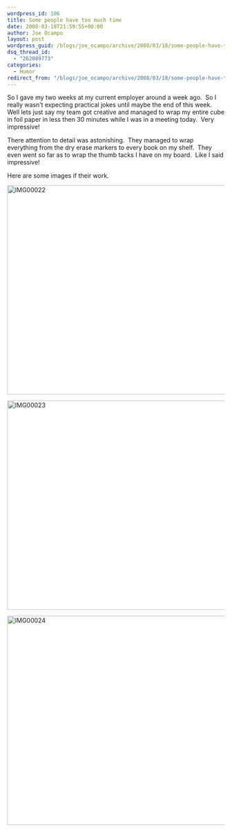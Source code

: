 ```yaml
---
wordpress_id: 106
title: Some people have too much time
date: 2008-03-18T21:59:55+00:00
author: Joe Ocampo
layout: post
wordpress_guid: /blogs/joe_ocampo/archive/2008/03/18/some-people-have-too-much-time.aspx
dsq_thread_id:
  - "262089773"
categories:
  - Humor
redirect_from: "/blogs/joe_ocampo/archive/2008/03/18/some-people-have-too-much-time.aspx/"
---
```

So I gave my two weeks at my current employer around a week ago.&nbsp; So I really wasn&#8217;t expecting practical jokes until maybe the end of this week.&nbsp; Well lets just say my team got creative and managed to wrap my entire cube in foil paper in less then 30 minutes while I was in a meeting today.&nbsp; Very impressive!

There attention to detail was astonishing.&nbsp; They managed to wrap everything from the dry erase markers to every book on my shelf.&nbsp; They even went so far as to wrap the thumb tacks I have on my board.&nbsp; Like I said impressive!&nbsp; 

Here are some images if their work.

[<img style="border-right: 0px;border-top: 0px;border-left: 0px;border-bottom: 0px" height="484" alt="IMG00022" src="http://lostechies.com/joeocampo/files/2011/03Somepeoplehavetoomuchtime_FBE0/IMG00022_thumb.jpg" width="644" border="0" />](http://lostechies.com/joeocampo/files/2011/03Somepeoplehavetoomuchtime_FBE0/IMG00022_2.jpg) 

[<img style="border-right: 0px;border-top: 0px;border-left: 0px;border-bottom: 0px" height="484" alt="IMG00023" src="http://lostechies.com/joeocampo/files/2011/03Somepeoplehavetoomuchtime_FBE0/IMG00023_thumb.jpg" width="644" border="0" />](http://lostechies.com/joeocampo/files/2011/03Somepeoplehavetoomuchtime_FBE0/IMG00023_2.jpg) 

[<img style="border-right: 0px;border-top: 0px;border-left: 0px;border-bottom: 0px" height="484" alt="IMG00024" src="http://lostechies.com/joeocampo/files/2011/03Somepeoplehavetoomuchtime_FBE0/IMG00024_thumb.jpg" width="644" border="0" />](http://lostechies.com/joeocampo/files/2011/03Somepeoplehavetoomuchtime_FBE0/IMG00024_2.jpg)